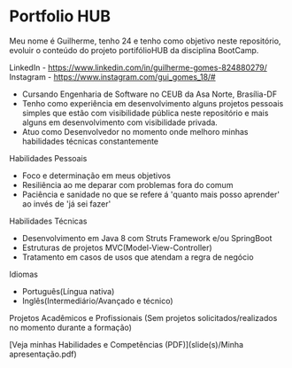 # Portfolio HUB

Meu nome é Guilherme, tenho 24 e tenho como objetivo neste repositório, evoluir o conteúdo do projeto portifólioHUB da disciplina BootCamp.

LinkedIn - https://www.linkedin.com/in/guilherme-gomes-824880279/
Instagram - https://www.instagram.com/gui_gomes_18/#

- Cursando Engenharia de Software no CEUB da Asa Norte, Brasília-DF
- Tenho como experiência em desenvolvimento alguns projetos pessoais simples que estão com visibilidade pública neste repositório e mais alguns em desenvolvimento com visibilidade privada.
- Atuo como Desenvolvedor no momento onde melhoro minhas habilidades técnicas constantemente

Habilidades Pessoais

- Foco e determinação em meus objetivos
- Resiliência ao me deparar com problemas fora do comum
- Paciência e sanidade no que se refere á 'quanto mais posso aprender' ao invés de 'já sei fazer'

Habilidades Técnicas

- Desenvolvimento em Java 8 com Struts Framework e/ou SpringBoot
- Estruturas de projetos MVC(Model-View-Controller)
- Tratamento em casos de usos que atendam a regra de negócio

Idiomas

- Português(Língua nativa)
- Inglês(Intermediário/Avançado e técnico)

Projetos Acadêmicos e Profissionais (Sem projetos solicitados/realizados no momento durante a formação)

[Veja minhas Habilidades e Competências (PDF)](slide(s)/Minha apresentação.pdf)

